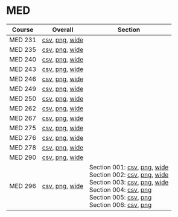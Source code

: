 # MED

| Course | Overall | Section |
| ------ | ------- | ------- |
| MED 231 | [csv](https://github.com/UCSD-Historical-Enrollment-Data/2024Spring/blob/main/overall/MED%20231.csv), [png](https://raw.githubusercontent.com/UCSD-Historical-Enrollment-Data/2024Spring/main/plot_overall/MED%20231.png), [wide](https://raw.githubusercontent.com/UCSD-Historical-Enrollment-Data/2024Spring/main/plot_overall_wide/MED%20231.png) |  |
| MED 235 | [csv](https://github.com/UCSD-Historical-Enrollment-Data/2024Spring/blob/main/overall/MED%20235.csv), [png](https://raw.githubusercontent.com/UCSD-Historical-Enrollment-Data/2024Spring/main/plot_overall/MED%20235.png), [wide](https://raw.githubusercontent.com/UCSD-Historical-Enrollment-Data/2024Spring/main/plot_overall_wide/MED%20235.png) |  |
| MED 240 | [csv](https://github.com/UCSD-Historical-Enrollment-Data/2024Spring/blob/main/overall/MED%20240.csv), [png](https://raw.githubusercontent.com/UCSD-Historical-Enrollment-Data/2024Spring/main/plot_overall/MED%20240.png), [wide](https://raw.githubusercontent.com/UCSD-Historical-Enrollment-Data/2024Spring/main/plot_overall_wide/MED%20240.png) |  |
| MED 243 | [csv](https://github.com/UCSD-Historical-Enrollment-Data/2024Spring/blob/main/overall/MED%20243.csv), [png](https://raw.githubusercontent.com/UCSD-Historical-Enrollment-Data/2024Spring/main/plot_overall/MED%20243.png), [wide](https://raw.githubusercontent.com/UCSD-Historical-Enrollment-Data/2024Spring/main/plot_overall_wide/MED%20243.png) |  |
| MED 246 | [csv](https://github.com/UCSD-Historical-Enrollment-Data/2024Spring/blob/main/overall/MED%20246.csv), [png](https://raw.githubusercontent.com/UCSD-Historical-Enrollment-Data/2024Spring/main/plot_overall/MED%20246.png), [wide](https://raw.githubusercontent.com/UCSD-Historical-Enrollment-Data/2024Spring/main/plot_overall_wide/MED%20246.png) |  |
| MED 249 | [csv](https://github.com/UCSD-Historical-Enrollment-Data/2024Spring/blob/main/overall/MED%20249.csv), [png](https://raw.githubusercontent.com/UCSD-Historical-Enrollment-Data/2024Spring/main/plot_overall/MED%20249.png), [wide](https://raw.githubusercontent.com/UCSD-Historical-Enrollment-Data/2024Spring/main/plot_overall_wide/MED%20249.png) |  |
| MED 250 | [csv](https://github.com/UCSD-Historical-Enrollment-Data/2024Spring/blob/main/overall/MED%20250.csv), [png](https://raw.githubusercontent.com/UCSD-Historical-Enrollment-Data/2024Spring/main/plot_overall/MED%20250.png), [wide](https://raw.githubusercontent.com/UCSD-Historical-Enrollment-Data/2024Spring/main/plot_overall_wide/MED%20250.png) |  |
| MED 262 | [csv](https://github.com/UCSD-Historical-Enrollment-Data/2024Spring/blob/main/overall/MED%20262.csv), [png](https://raw.githubusercontent.com/UCSD-Historical-Enrollment-Data/2024Spring/main/plot_overall/MED%20262.png), [wide](https://raw.githubusercontent.com/UCSD-Historical-Enrollment-Data/2024Spring/main/plot_overall_wide/MED%20262.png) |  |
| MED 267 | [csv](https://github.com/UCSD-Historical-Enrollment-Data/2024Spring/blob/main/overall/MED%20267.csv), [png](https://raw.githubusercontent.com/UCSD-Historical-Enrollment-Data/2024Spring/main/plot_overall/MED%20267.png), [wide](https://raw.githubusercontent.com/UCSD-Historical-Enrollment-Data/2024Spring/main/plot_overall_wide/MED%20267.png) |  |
| MED 275 | [csv](https://github.com/UCSD-Historical-Enrollment-Data/2024Spring/blob/main/overall/MED%20275.csv), [png](https://raw.githubusercontent.com/UCSD-Historical-Enrollment-Data/2024Spring/main/plot_overall/MED%20275.png), [wide](https://raw.githubusercontent.com/UCSD-Historical-Enrollment-Data/2024Spring/main/plot_overall_wide/MED%20275.png) |  |
| MED 276 | [csv](https://github.com/UCSD-Historical-Enrollment-Data/2024Spring/blob/main/overall/MED%20276.csv), [png](https://raw.githubusercontent.com/UCSD-Historical-Enrollment-Data/2024Spring/main/plot_overall/MED%20276.png), [wide](https://raw.githubusercontent.com/UCSD-Historical-Enrollment-Data/2024Spring/main/plot_overall_wide/MED%20276.png) |  |
| MED 278 | [csv](https://github.com/UCSD-Historical-Enrollment-Data/2024Spring/blob/main/overall/MED%20278.csv), [png](https://raw.githubusercontent.com/UCSD-Historical-Enrollment-Data/2024Spring/main/plot_overall/MED%20278.png), [wide](https://raw.githubusercontent.com/UCSD-Historical-Enrollment-Data/2024Spring/main/plot_overall_wide/MED%20278.png) |  |
| MED 290 | [csv](https://github.com/UCSD-Historical-Enrollment-Data/2024Spring/blob/main/overall/MED%20290.csv), [png](https://raw.githubusercontent.com/UCSD-Historical-Enrollment-Data/2024Spring/main/plot_overall/MED%20290.png), [wide](https://raw.githubusercontent.com/UCSD-Historical-Enrollment-Data/2024Spring/main/plot_overall_wide/MED%20290.png) |  |
| MED 296 | [csv](https://github.com/UCSD-Historical-Enrollment-Data/2024Spring/blob/main/overall/MED%20296.csv), [png](https://raw.githubusercontent.com/UCSD-Historical-Enrollment-Data/2024Spring/main/plot_overall/MED%20296.png), [wide](https://raw.githubusercontent.com/UCSD-Historical-Enrollment-Data/2024Spring/main/plot_overall_wide/MED%20296.png) | Section 001: [csv](https://github.com/UCSD-Historical-Enrollment-Data/2024Spring/blob/main/section/MED%20296_001.csv), [png](https://raw.githubusercontent.com/UCSD-Historical-Enrollment-Data/2024Spring/main/plot_section/MED%20296_001.png), [wide](https://raw.githubusercontent.com/UCSD-Historical-Enrollment-Data/2024Spring/main/plot_section_wide/MED%20296_001.png)<br>Section 002: [csv](https://github.com/UCSD-Historical-Enrollment-Data/2024Spring/blob/main/section/MED%20296_002.csv), [png](https://raw.githubusercontent.com/UCSD-Historical-Enrollment-Data/2024Spring/main/plot_section/MED%20296_002.png), [wide](https://raw.githubusercontent.com/UCSD-Historical-Enrollment-Data/2024Spring/main/plot_section_wide/MED%20296_002.png)<br>Section 003: [csv](https://github.com/UCSD-Historical-Enrollment-Data/2024Spring/blob/main/section/MED%20296_003.csv), [png](https://raw.githubusercontent.com/UCSD-Historical-Enrollment-Data/2024Spring/main/plot_section/MED%20296_003.png), [wide](https://raw.githubusercontent.com/UCSD-Historical-Enrollment-Data/2024Spring/main/plot_section_wide/MED%20296_003.png)<br>Section 004: [csv](https://github.com/UCSD-Historical-Enrollment-Data/2024Spring/blob/main/section/MED%20296_004.csv), [png](https://raw.githubusercontent.com/UCSD-Historical-Enrollment-Data/2024Spring/main/plot_section/MED%20296_004.png)<br>Section 005: [csv](https://github.com/UCSD-Historical-Enrollment-Data/2024Spring/blob/main/section/MED%20296_005.csv), [png](https://raw.githubusercontent.com/UCSD-Historical-Enrollment-Data/2024Spring/main/plot_section/MED%20296_005.png)<br>Section 006: [csv](https://github.com/UCSD-Historical-Enrollment-Data/2024Spring/blob/main/section/MED%20296_006.csv), [png](https://raw.githubusercontent.com/UCSD-Historical-Enrollment-Data/2024Spring/main/plot_section/MED%20296_006.png) |
